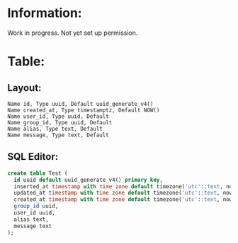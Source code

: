 
# Information:
  Work in progress. Not yet set up permission.


# Table:

## Layout:
```
Name id, Type uuid, Default uuid_generate_v4()
Name created_at, Type timestamptz, Default NOW()
Name user_id, Type uuid, Default 
Name group_id, Type uuid, Default 
Name alias, Type text, Default 
Name message, Type text, Default 
```
## SQL Editor:
```sql
create table Test (
  id uuid default uuid_generate_v4() primary key,
  inserted_at timestamp with time zone default timezone('utc'::text, now()) not null,
  updated_at timestamp with time zone default timezone('utc'::text, now()) not null,
  created_at timestamp with time zone default timezone('utc'::text, now()) not null,
  group_id uuid,
  user_id uuid,
  alias text,
  message text
);
```